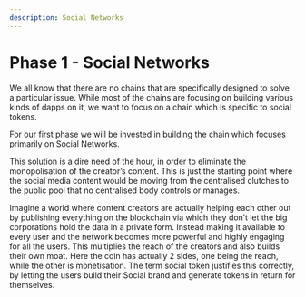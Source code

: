 ```yaml
---
description: Social Networks
---
```


# Phase 1 - Social Networks

We all know that there are no chains that are specifically designed to solve a particular issue. While most of the chains are focusing on building various kinds of dapps on it, we want to focus on a chain which is specific to social tokens.&#x20;

For our first phase we will be invested in building the chain which focuses primarily on Social Networks.&#x20;

This solution is a dire need of the hour, in order to eliminate the monopolisation of the creator’s content. This is just the starting point where the social media content would be moving from the centralised clutches to the public pool that no centralised body controls or manages.&#x20;

Imagine a world where content creators are actually helping each other out by publishing everything on the blockchain via which they don’t let the big corporations hold the data in a private form. Instead making it available to every user and the network becomes more powerful and highly engaging for all the users. This multiplies the reach of the creators and also builds their own moat. Here the coin has actually 2 sides, one being the reach, while the other is monetisation. The term social token justifies this correctly, by letting the users build their Social brand and generate tokens in return for themselves.
